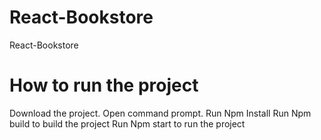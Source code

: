 # React-Bookstore
React-Bookstore

# How to run the project
Download the project.
Open command prompt.
Run Npm Install
Run Npm build to build the project
Run Npm start to run the project
